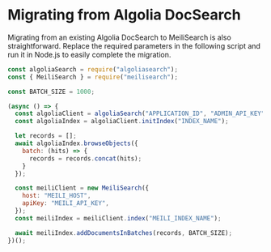 # Migrating from Algolia DocSearch

Migrating from an existing Algolia DocSearch to MeiliSearch is also straightforward. Replace the required parameters in the following script and run it in Node.js to easily complete the migration.

```js
const algoliaSearch = require("algoliasearch");
const { MeiliSearch } = require("meilisearch");

const BATCH_SIZE = 1000;

(async () => {
  const algoliaClient = algoliaSearch("APPLICATION_ID", "ADMIN_API_KEY");
  const algoliaIndex = algoliaClient.initIndex("INDEX_NAME");

  let records = [];
  await algoliaIndex.browseObjects({
    batch: (hits) => {
      records = records.concat(hits);
    }
  });

  const meiliClient = new MeiliSearch({
    host: "MEILI_HOST",
    apiKey: "MEILI_API_KEY",
  });
  const meiliIndex = meiliClient.index("MEILI_INDEX_NAME");

  await meiliIndex.addDocumentsInBatches(records, BATCH_SIZE);
})();
```
